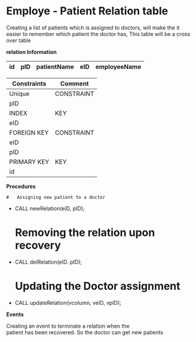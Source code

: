 #   Employe - Patient Relation table

Creating a list of patients which is assigned to doctors, will make the it easier to remember which patient the doctor has, This table will be a cross over table

**relation Information**


| id | pID | patientName | eID | employeeName |
|--- |--- |--- |--- |--- |

| Constraints | Comment |
|--- |--- |
| Unique | CONSTRAINT | 
| pID|  |
| INDEX| KEY |
| eID | | The doctor can be assigned to multiple patients |
| FOREIGN KEY | CONSTRAINT |
| eID | | The doctor has to be an employee at the hospital |
| pID | | The patient has to be registered in the database |
| PRIMARY KEY | KEY |
| id | | Row Counter|

**Procedures**

    #   Assigning new patient to a doctor
-   CALL newRelation(eID, pID);

    #   Removing the relation upon recovery
-   CALL delRelation(eID. pID);

    #   Updating the Doctor assignment
-   CALL updateRelation(vcolumn, veID, vpID);

**Events**

Creating an event to terminate a relation when the<br>
patient has been recovered. So the doctor can get new patients